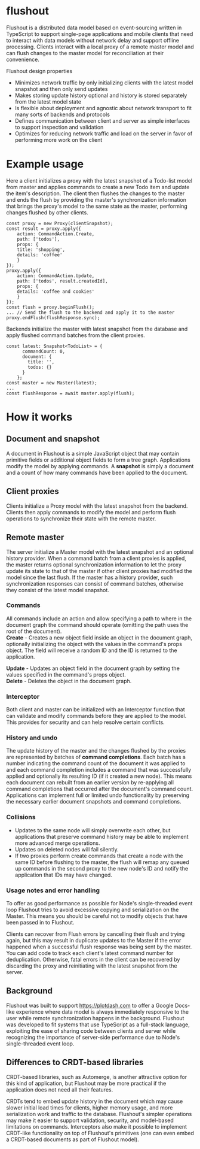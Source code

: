 # flushout
Flushout is a distributed data model based on event-sourcing written in TypeScript to support single-page applications and mobile clients that need to interact with data models without network delay and support offline processing. Clients interact with a local proxy of a remote master model and can flush changes to the master model for reconciliation at their convenience. 

Flushout design properties
* Minimizes network traffic by only initializing clients with the latest model snapshot and then only send updates
* Makes storing update history optional and history is stored separately from the latest model state
* Is flexible about deployment and agnostic about network transport to fit many sorts of backends and protocols
* Defines communication between client and server as simple interfaces to support inspection and validation
* Optimizes for reducing network traffic and load on the server in favor of performing more work on the client

# Example usage
Here a client initializes a proxy with the latest snapshot of a Todo-list model from master and applies commands to create a new Todo item and update the item's description. The client then flushes the changes to the master and ends the flush by providing the master's synchronization information that brings the proxy's model to the same state as the master, performing changes flushed by other clients.
```
const proxy = new Proxy(clientSnapshot);
const result = proxy.apply({ 
    action: CommandAction.Create,
    path: ['todos'],
    props: {
    title: 'shopping',
    details: 'coffee'
    }
});
proxy.apply({
    action: CommandAction.Update,
    path: ['todos', result.createdId],
    props: {
    details: 'coffee and cookies'
    }
});
const flush = proxy.beginFlush();
... // Send the flush to the backend and apply it to the master
proxy.endFlush(flushResponse.sync);
```
Backends initialize the master with latest snapshot from the database and apply flushed command batches from the client proxies.
```
const latest: Snapshot<TodoList> = {
      commandCount: 0,
      document: {
        title: '',
        todos: {}
      }
    };
const master = new Master(latest);
...
const flushResponse = await master.apply(flush);
```

# How it works
## Document and snapshot
A document in Flushout is a simple JavaScript object that may contain primitive fields or additional object fields to form a tree graph. Applications modify the model by applying commands. A **snapshot** is simply a document and a count of how many commands have been applied to the document.

## Client proxies
Clients initialize a Proxy model with the latest snapshot from the backend. Clients then apply commands to modify the model and perform flush operations to synchronize their state with the remote master.

## Remote master
The server initialize a Master model with the latest snapshot and an optional history provider. When a command batch from a client proxies is applied, the master returns optional synchronization information to let the proxy update its state to that of the master if other client proxies had modified the model since the last flush. If the master has a history provider, such synchronization responses can consist of command batches, otherwise they consist of the latest model snapshot.

### Commands   
All commands include an action and allow specifying a path to where in the document graph the command should operate (omitting the path uses the root of the document).   
**Create** - Creates a new object field inside an object in the document graph, optionally initializing the object with the values in the command's props object. The field will receive a random ID and the ID is returned to the application.   

**Update** - Updates an object field in the document graph by setting the values specified in the command's props object.   
**Delete** - Deletes the object in the document graph.   

### Interceptor
Both client and master can be initialized with an Interceptor function that can validate and modify commands before they are applied to the model. This provides for security and can help resolve certain conflicts.

### History and undo
The update history of the master and the changes flushed by the proxies are represented by batches of **command completions**. Each batch has a number indicating the command count of the document it was applied to and each command completion includes a command that was successfully applied and optionally its resulting ID (if it created a new node). This means each document can rebuilt from an earlier version by re-applying all command completions that occurred after the document's command count. Applications can implement full or limited undo functionality by preserving the necessary earlier document snapshots and command completions.

### Collisions
* Updates to the same node will simply overwrite each other, but applications that preserve command history may be able to implement more advanced merge operations.
* Updates on deleted nodes will fail silently.
* If two proxies perform create commands that create a node with the same ID before flushing to the master, the flush will remap any queued up commands in the second proxy to the new node's ID and notify the application that IDs may have changed.

### Usage notes and error handling
To offer as good performance as possible for Node's single-threaded event loop Flushout tries to avoid excessive copying and serialization on the Master. This means you should be careful not to modify objects that have been passed in to Flushout.   

Clients can recover from Flush errors by cancelling their flush and trying again, but this may result in duplicate updates to the Master if the error happened when a successful flush response was being sent by the master. You can add code to track each client's latest command number for deduplication. Otherwise, fatal errors in the client can be recovered by discarding the proxy and reinitiating with the latest snapshot from the server.

## Background
Flushout was built to support https://plotdash.com to offer a Google Docs-like experience where data model is always immediately responsive to the user while remote synchronization happens in the background. Flushout was developed to fit systems that use TypeScript as a full-stack language, exploiting the ease of sharing code between clients and server while recognizing the importance of server-side performance due to Node's single-threaded event loop. 

## Differences to CRDT-based libraries
CRDT-based libraries, such as Automerge, is another attractive option for this kind of application, but Flushout may be more practical if the application does not need all their features.    

CRDTs tend to embed update history in the document which may cause slower initial load times for clients, higher memory usage, and more serialization work and traffic to the database. Flushout's simpler operations may make it easier to support validation, security, and model-based limitations on commands. Interceptors also make it possible to implement CRDT-like functionality on top of Flushout's primitives (one can even embed a CRDT-based documents as part of Flushout model).
